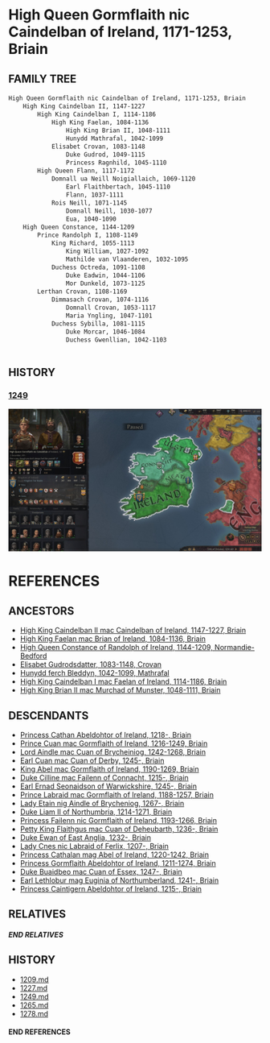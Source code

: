 # High Queen Gormflaith nic Caindelban of Ireland, 1171-1253, Briain

## FAMILY TREE 
```
High Queen Gormflaith nic Caindelban of Ireland, 1171-1253, Briain
    High King Caindelban II, 1147-1227
        High King Caindelban I, 1114-1186
            High King Faelan, 1084-1136
                High King Brian II, 1048-1111
                Hunydd Mathrafal, 1042-1099
            Elisabet Crovan, 1083-1148
                Duke Gudrod, 1049-1115
                Princess Ragnhild, 1045-1110
        High Queen Flann, 1117-1172
            Domnall ua Neill Noigiallaich, 1069-1120
                Earl Flaithbertach, 1045-1110
                Flann, 1037-1111
            Rois Neill, 1071-1145
                Domnall Neill, 1030-1077
                Eua, 1040-1090
    High Queen Constance, 1144-1209
        Prince Randolph I, 1108-1149
            King Richard, 1055-1113
                King William, 1027-1092
                Mathilde van Vlaanderen, 1032-1095
            Duchess Octreda, 1091-1108
                Duke Eadwin, 1044-1106
                Mor Dunkeld, 1073-1125
        Lerthan Crovan, 1108-1169
            Dimmasach Crovan, 1074-1116
                Domnall Crovan, 1053-1117
                Maria Yngling, 1047-1101
            Duchess Sybilla, 1081-1115
                Duke Morcar, 1046-1084
                Duchess Gwenllian, 1042-1103
        
```

## HISTORY

### [1249](../h/1249.md)

![img](../h/14-Queen-Gobflaith-1249/queen1.jpg)


# REFERENCES

## ANCESTORS
* [High King Caindelban II mac Caindelban of Ireland, 1147-1227, Briain](caindelban_ii_mac_caindelban_1147.md)
* [High King Faelan mac Brian of Ireland, 1084-1136, Briain](faelan_mac_brian_1084.md)
* [High Queen Constance of Randolph of Ireland, 1144-1209, Normandie-Bedford](constance_randolph_1144.md)
* [Elisabet Gudrodsdatter, 1083-1148, Crovan](elisabet_gudrodsdatter_1083.md)
* [Hunydd ferch Bleddyn, 1042-1099, Mathrafal](hunydd_ferch_bleddyn_1042.md)
* [High King Caindelban I mac Faelan of Ireland, 1114-1186, Briain](caindelban_i_mac_faelan_1114.md)
* [High King Brian II mac Murchad of Munster, 1048-1111, Briain](brian_ii_mac_murchad_1048.md)

## DESCENDANTS
* [Princess Cathan Abeldohtor of Ireland, 1218-, Briain](cathan_abeldohtor_1218.md)
* [Prince Cuan mac Gormflaith of Ireland, 1216-1249, Briain](cuan_mac_gormflaith_1216.md)
* [Lord Aindle mac Cuan of Brycheiniog, 1242-1268, Briain](aindle_mac_cuan_1242.md)
* [Earl Cuan mac Cuan of Derby, 1245-, Briain](cuan_mac_cuan_1245.md)
* [King Abel mac Gormflaith of Ireland, 1190-1269, Briain](abel_mac_gormflaith_1190.md)
* [Duke Cilline mac Failenn of Connacht, 1215-, Briain](cilline_mac_failenn_1215.md)
* [Earl Ernad Seonaidson of Warwickshire, 1245-, Briain](ernad_seonaidson_1245.md)
* [Prince Labraid mac Gormflaith of Ireland, 1188-1257, Briain](labraid_mac_gormflaith_1188.md)
* [Lady Etain nig Aindle of Brycheniog, 1267-, Briain](etain_nig_aindle_1267.md)
* [Duke Liam II of Northumbria, 1214-1271, Briain](liam_ii_1214.md)
* [Princess Failenn nic Gormflaith of Ireland, 1193-1266, Briain](failenn_nic_gormflaith_1193.md)
* [Petty King Flaithgus mac Cuan of Deheubarth, 1236-, Briain](flaithgus_mac_cuan_1236.md)
* [Duke Ewan of East Anglia, 1232-, Briain](ewan_1232.md)
* [Lady Cnes nic Labraid of Ferlix, 1207-, Briain](cnes_nic_labraid_1207.md)
* [Princess Cathalan mag Abel of Ireland, 1220-1242, Briain](cathalan_mag_abel_1220.md)
* [Princess Gormflaith Abeldohtor of Ireland, 1211-1274, Briain](gormflaith_abeldohtor_1211.md)
* [Duke Buaidbeo mac Cuan of Essex, 1247-, Briain](buaidbeo_mac_cuan_1247.md)
* [Earl Lethlobur mag Euginia of Northumberland, 1241-, Briain](lethlobur_mag_euginia_1241.md)
* [Princess Caintigern Abeldohtor of Ireland, 1215-, Briain](caintigern_abeldohtor_1215.md)

## RELATIVES

##### END RELATIVES 
## HISTORY
* [1209.md](../h/1209.md)
* [1227.md](../h/1227.md)
* [1249.md](../h/1249.md)
* [1265.md](../h/1265.md)
* [1278.md](../h/1278.md)

#### END REFERENCES
